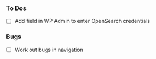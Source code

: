 ### To Dos

- [ ] Add field in WP Admin to enter OpenSearch credentials

### Bugs

- [ ] Work out bugs in navigation
